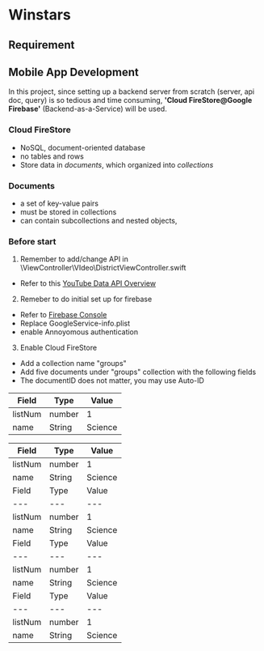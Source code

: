 # Winstars

## Requirement 

## Mobile App Development
In this project, since setting up a backend server from scratch (server, api doc, query) is so tedious and time consuming, **'Cloud FireStore@Google Firebase'** (Backend-as-a-Service)  will be used.

### Cloud FireStore
- NoSQL, document-oriented database
- no tables and rows
- Store data in *documents*, which organized into *collections*

### Documents
-   a set of key-value pairs
-  must be stored in collections
- can contain subcollections and nested objects,


### Before start
1.   Remember to add/change API in \ViewController\VIdeo\DistrictViewController.swift
 - Refer to this [YouTube Data API Overview](https://developers.google.com/youtube/v3/getting-started)
2. Remeber to do initial set up for firebase
- Refer to [Firebase Console](https://console.firebase.google.com/ )
- Replace GoogleService-info.plist
- enable Annoyomous authentication
  
3. Enable Cloud FireStore
- Add a collection name "groups"
- Add five documents under "groups" collection with the following fields
- The documentID does not matter, you may use Auto-ID

|  Field |Type   | Value|
|---|---|---|
| listNum  | number  | 1 |
|name |String | Science|

|  Field |Type   | Value|
|---|---|---|
| listNum  | number  | 1 |
|name |String | Science|
|  Field |Type   | Value|
|---|---|---|
| listNum  | number  | 1 |
|name |String | Science|
|  Field |Type   | Value|
|---|---|---|
| listNum  | number  | 1 |
|name |String | Science|
|  Field |Type   | Value|
|---|---|---|
| listNum  | number  | 1 |
|name |String | Science|